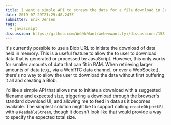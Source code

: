 ```yaml
---
title: I want a simple API to stream the data for a file download in JavaScript
date: 2019-07-29T21:29:48.247Z
submitter: Erik Jensen
tags:
  - javascript
discussion: https://github.com/WebWeWant/webwewant.fyi/discussions/158
---
```


It's currently possible to use a Blob URL to initiate the download of data held in memory. This is a useful feature to allow the to user to download data that is generated or processed by JavaScript. However, this only works for smaller amounts of data that can fit in RAM. When retrieving larger amounts of data (e.g., via a WebRTC data channel, or over a WebSocket), there's no way to allow the user to download the data without first buffering it all and creating a Blob.

I'd like a simple API that allows me to initiate a download with a suggested filename and expected size, triggering a download through the browser's standard download UI, and allowing me to feed in data as it becomes available. The simplest solution might be to support calling `createObjectURL` with a `ReadableStream`, though it doesn't look like that would provide a way to specify the expected total size.
